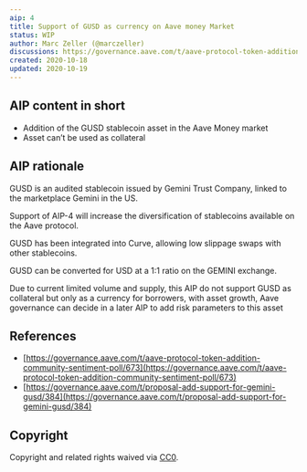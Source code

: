```yaml
---
aip: 4
title: Support of GUSD as currency on Aave money Market
status: WIP
author: Marc Zeller (@marczeller)
discussions: https://governance.aave.com/t/aave-protocol-token-addition-community-sentiment-poll/673
created: 2020-10-18
updated: 2020-10-19
---
```


## AIP content in short

- Addition of the GUSD stablecoin asset in the Aave Money market
- Asset can’t be used as collateral


## AIP rationale
GUSD is an audited stablecoin issued by Gemini Trust Company, linked to the marketplace Gemini in the US.

Support of AIP-4 will increase the diversification of stablecoins available on the Aave protocol.

GUSD has been integrated into Curve, allowing low slippage swaps with other stablecoins.

GUSD can be converted for USD at a 1:1 ratio on the GEMINI exchange.

Due to current limited volume and supply, this AIP do not support GUSD as collateral but only as a currency for borrowers, with asset growth, Aave governance can decide in a later AIP to add risk parameters to this asset  

## References

- [https://governance.aave.com/t/aave-protocol-token-addition-community-sentiment-poll/673](https://governance.aave.com/t/aave-protocol-token-addition-community-sentiment-poll/673)
- [https://governance.aave.com/t/proposal-add-support-for-gemini-gusd/384](https://governance.aave.com/t/proposal-add-support-for-gemini-gusd/384)


## Copyright

Copyright and related rights waived via [CC0](https://creativecommons.org/publicdomain/zero/1.0/).


